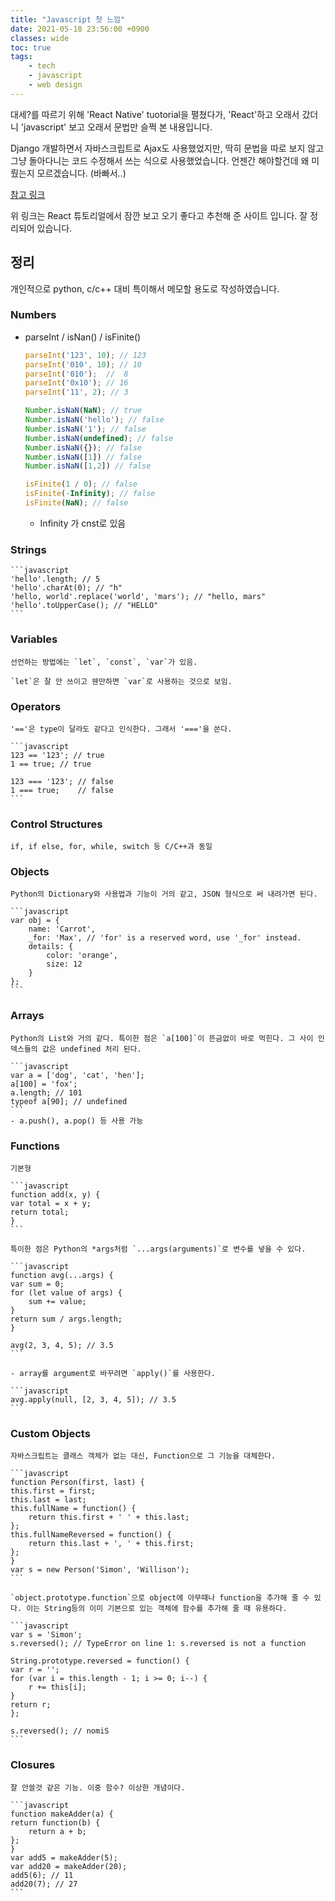 ```yaml
---
title: "Javascript 첫 느낌"
date: 2021-05-18 23:56:00 +0900
classes: wide
toc: true
tags:
    - tech
    - javascript
    - web design
---
```


대세?를 따르기 위해 'React Native' tuotorial을 펼쳤다가, 'React'하고 오래서 갔더니 'javascript' 보고 오래서 문법만 슬쩍 본 내용입니다.

Django 개발하면서 자바스크립트로 Ajax도 사용했었지만, 딱히 문법을 따로 보지 않고 그냥 돌아다니는 코드 수정해서 쓰는 식으로 사용했었습니다. 언젠간 해야할건데 왜 미뤘는지 모르겠습니다. (바빠서..)

[참고 링크](https://developer.mozilla.org/en-US/docs/Web/JavaScript/A_re-introduction_to_JavaScript)

위 링크는 React 튜토리얼에서 잠깐 보고 오기 좋다고 추천해 준 사이트 입니다. 잘 정리되어 있습니다.

## 정리

개인적으로 python, c/c++ 대비 특이해서 메모할 용도로 작성하였습니다.

### Numbers

- parseInt / isNan() / isFinite()

    ```javascript
    parseInt('123', 10); // 123
    parseInt('010', 10); // 10
    parseInt('010');  //  8
    parseInt('0x10'); // 16
    parseInt('11', 2); // 3

    Number.isNaN(NaN); // true
    Number.isNaN('hello'); // false
    Number.isNaN('1'); // false
    Number.isNaN(undefined); // false
    Number.isNaN({}); // false
    Number.isNaN([1]) // false
    Number.isNaN([1,2]) // false

    isFinite(1 / 0); // false
    isFinite(-Infinity); // false
    isFinite(NaN); // false
    ```

    - Infinity 가 cnst로 있음

### Strings

    ```javascript
    'hello'.length; // 5
    'hello'.charAt(0); // "h"
    'hello, world'.replace('world', 'mars'); // "hello, mars"
    'hello'.toUpperCase(); // "HELLO"
    ```

### Variables

    선언하는 방법에는 `let`, `const`, `var`가 있음.

    `let`은 잘 안 쓰이고 웬만하면 `var`로 사용하는 것으로 보임.

### Operators

    '=='은 type이 달라도 같다고 인식한다. 그래서 '==='을 쓴다.

    ```javascript
    123 == '123'; // true
    1 == true; // true
    
    123 === '123'; // false
    1 === true;    // false
    ```


### Control Structures

    if, if else, for, while, switch 등 C/C++과 동일

### Objects

    Python의 Dictionary와 사용법과 기능이 거의 같고, JSON 형식으로 써 내려가면 된다.

    ```javascript
    var obj = {
        name: 'Carrot',
        _for: 'Max', // 'for' is a reserved word, use '_for' instead.
        details: {
            color: 'orange',
            size: 12
        }
    };
    ```

### Arrays

    Python의 List와 거의 같다. 특이한 점은 `a[100]`이 뜬금없이 바로 먹힌다. 그 사이 인덱스들의 값은 undefined 처리 된다.

    ```javascript
    var a = ['dog', 'cat', 'hen'];
    a[100] = 'fox';
    a.length; // 101
    typeof a[90]; // undefined
    ```
    - a.push(), a.pop() 등 사용 가능

### Functions

    기본형

    ```javascript
    function add(x, y) {
    var total = x + y;
    return total;
    }
    ```

    특이한 점은 Python의 *args처럼 `...args(arguments)`로 변수를 넣을 수 있다.

    ```javascript
    function avg(...args) {
    var sum = 0;
    for (let value of args) {
        sum += value;
    }
    return sum / args.length;
    }

    avg(2, 3, 4, 5); // 3.5
    ```

    - array를 argument로 바꾸려면 `apply()`를 사용한다.

    ```javascript
    avg.apply(null, [2, 3, 4, 5]); // 3.5
    ```

### Custom Objects

    자바스크립트는 클래스 객체가 없는 대신, Function으로 그 기능을 대체한다.

    ```javascript
    function Person(first, last) {
    this.first = first;
    this.last = last;
    this.fullName = function() {
        return this.first + ' ' + this.last;
    };
    this.fullNameReversed = function() {
        return this.last + ', ' + this.first;
    };
    }
    var s = new Person('Simon', 'Willison');
    ```

    `object.prototype.function`으로 object에 아무때나 function을 추가해 줄 수 있다. 이는 String등의 이미 기본으로 있는 객체에 함수를 추가해 줄 때 유용하다.

    ```javascript
    var s = 'Simon';
    s.reversed(); // TypeError on line 1: s.reversed is not a function

    String.prototype.reversed = function() {
    var r = '';
    for (var i = this.length - 1; i >= 0; i--) {
        r += this[i];
    }
    return r;
    };

    s.reversed(); // nomiS
    ```

### Closures

    잘 안쓸것 같은 기능. 이중 함수? 이상한 개념이다.

    ```javascript
    function makeAdder(a) {
    return function(b) {
        return a + b;
    };
    }
    var add5 = makeAdder(5);
    var add20 = makeAdder(20);
    add5(6); // 11
    add20(7); // 27
    ```
